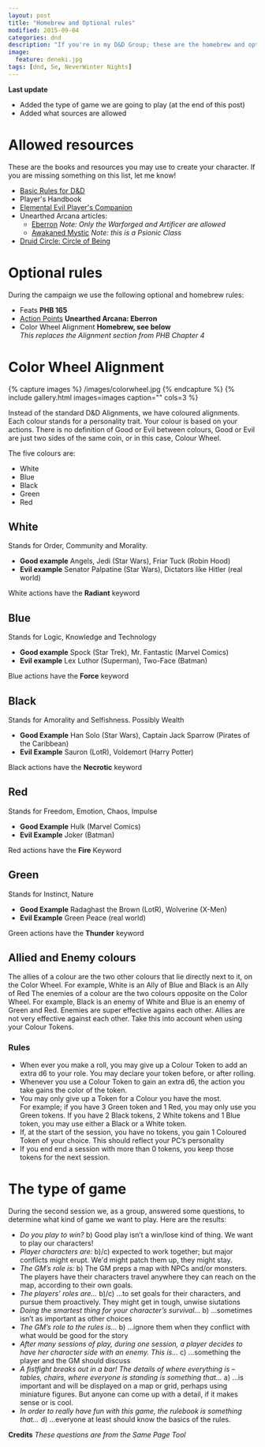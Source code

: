 ```yaml
---
layout: post
title: "Homebrew and Optional rules"
modified: 2015-09-04
categories: dnd
description: "If you're in my D&D Group; these are the homebrew and optional rules we play with."
image:
  feature: deneki.jpg
tags: [dnd, 5e, NeverWinter Nights]
---
```


**Last update**

- Added the type of game we are going to play (at the end of this post)
- Added what sources are allowed

# Allowed resources

These are the books and resources you may use to create your character. If you are missing something on this list, let me know!

- [Basic Rules for D&D](http://dnd.wizards.com/products/tabletop-games/trpg-resources)
- Player's Handbook
- [Elemental Evil Player's Companion](http://www.dndclassics.com/product/145542/Elemental-Evil-Players-Companion-5e)
- Unearthed Arcana articles:
	- [Eberron](http://dnd.wizards.com/articles/features/unearthed-arcana-eberron) *Note: Only the Warforged and Artificer are allowed*
	- [Awakaned Mystic](http://dnd.wizards.com/articles/features/awakened-mystic) *Note: this is a Psionic Class*
- [Druid Circle: Circle of Being](https://www.reddit.com/r/DnD/comments/3av9ij/retweaked_and_rebranded_5e_druid_homebrew_circle/)

# Optional rules

During the campaign we use the following optional and homebrew rules:

- Feats **PHB 165**
- [Action Points](http://dnd.wizards.com/articles/features/unearthed-arcana-eberron) **Unearthed Arcana: Eberron**
- Color Wheel Alignment **Homebrew, see below** 
<br />*This replaces the Alignment section from PHB Chapter 4*


# Color Wheel Alignment

{% capture images %}
	/images/colorwheel.jpg
{% endcapture %}
{% include gallery.html images=images caption="" cols=3 %}


Instead of the standard D&D Alignments, we have coloured alignments. 
Each colour stands for a personality trait. Your colour is based on your actions. 
There is no definition of Good or Evil between colours, Good or Evil are just two sides of the same coin, or in this case, Colour Wheel.

The five colours are:

- White
- Blue
- Black
- Green
- Red


## White
Stands for Order, Community and Morality.

- **Good example** Angels, Jedi (Star Wars), Friar Tuck (Robin Hood)
- **Evil example** Senator Palpatine (Star Wars), Dictators like Hitler (real world)

White actions have the **Radiant** keyword

## Blue
Stands for Logic, Knowledge and Technology

- **Good example** Spock (Star Trek), Mr. Fantastic (Marvel Comics)
- **Evil example** Lex Luthor (Superman), Two-Face (Batman)

Blue actions have the **Force** keyword

## Black
Stands for Amorality and Selfishness. Possibly Wealth

- **Good Example** Han Solo (Star Wars), Captain Jack Sparrow (Pirates of the Caribbean)
- **Evil Example** Sauron (LotR), Voldemort (Harry Potter)

Black actions have the **Necrotic** keyword

## Red
Stands for Freedom, Emotion, Chaos, Impulse

- **Good Example** Hulk (Marvel Comics)
- **Evil Example** Joker (Batman)

Red actions have the **Fire** Keyword

## Green

Stands for Instinct, Nature

- **Good Example** Radaghast the Brown (LotR), Wolverine (X-Men)
- **Evil Example** Green Peace (real world)

Green actions have the **Thunder** keyword

## Allied and Enemy colours
The allies of a colour are the two other colours that lie directly next to it, on the Color Wheel. For example, White is an Ally of Blue and Black is an Ally of Red
The enemies of a colour are the two colours opposite on the Color Wheel. For example, Black is an enemy of White and Blue is an enemy of Green and Red.
Enemies are super effective agains each other. Allies are not very effective against each other. Take this into account when using your Colour Tokens.


### Rules

- When ever you make a roll, you may give up a Colour Token to add an extra d6 to your role. You may declare your token before, or after rolling.
- Whenever you use a Colour Token to gain an extra d6, the action you take gains the color of the token.
- You may only give up a Token for a Colour you have the most. 
<br />For example; if you have 3 Green token and 1 Red, you may only use you Green tokens. If you have 2 Black tokens, 2 White tokens and 1 Blue token, you may use either a Black or a White token.
- If, at the start of the session, you have no tokens, you gain 1 Coloured Token of your choice. This should reflect your PC’s personality
- If you end end a session with more than 0 tokens, you keep those tokens for the next session.

# The type of game

During the second session we, as a group, answered some questions, to determine what kind of game we want to play. Here are the results:
- *Do you play to win?* b) Good play isn’t a win/lose kind of thing. We want to play our characters!
- *Player characters are:* b)/c) expected to work together; but major conflicts might erupt. We'd might patch them up, they might stay.
- *The GM’s role is:* b) The GM preps a map with NPCs and/or monsters. The players have their characters travel anywhere they can reach on the map, according to their own goals.
- *The players’ roles are…* b)/c) …to set goals for their characters, and pursue them proactively. They might get in tough, unwise siutations
- *Doing the smartest thing for your character’s survival…* b) …sometimes isn’t as important as other choices
- *The GM’s role to the rules is…* b) …ignore them when they conflict with what would be good for the story
- *After many sessions of play, during one session, a player decides to have her character side with an enemy. This is…* c) …something the player and the GM should discuss
- *A fistfight breaks out in a bar! The details of where everything is – tables, chairs, where everyone is standing is something that…* a) …is important and will be displayed on a map or grid, perhaps using miniature figures. But anyone can come up with a detail, if it makes sense or is cool.
- *In order to really have fun with this game, the rulebook is something that…* d) …everyone at least should know the basics of the rules.

**Credits** *These questions are from the Same Page Tool*